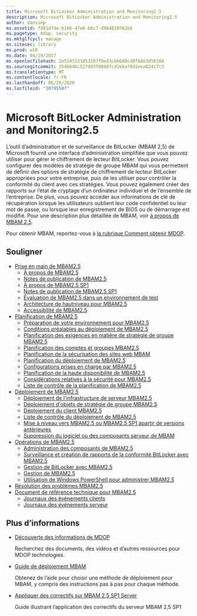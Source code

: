 ```yaml
---
title: Microsoft BitLocker Administration and Monitoring2.5
description: Microsoft BitLocker Administration and Monitoring2.5
author: dansimp
ms.assetid: fd81d7de-b166-47e8-b6c7-d984830762b6
ms.pagetype: mdop, security
ms.mktglfcycl: manage
ms.sitesec: library
ms.prod: w10
ms.date: 04/19/2017
ms.openlocfilehash: 2e5243131853207f0ed3cbb6d0cd8fb8e3d56108
ms.sourcegitcommit: 354664bc527d93f80687cd2eba70d1eea024c7c3
ms.translationtype: MT
ms.contentlocale: fr-FR
ms.lasthandoff: 06/26/2020
ms.locfileid: "10795507"
---
```

# Microsoft BitLocker Administration and Monitoring2.5

L’outil d’administration et de surveillance de BitLocker (MBAM 2,5) de Microsoft fournit une interface d’administration simplifiée que vous pouvez utiliser pour gérer le chiffrement de lecteur BitLocker. Vous pouvez configurer des modèles de stratégie de groupe MBAM qui vous permettent de définir des options de stratégie de chiffrement de lecteur BitLocker appropriées pour votre entreprise, puis de les utiliser pour contrôler la conformité du client avec ces stratégies. Vous pouvez également créer des rapports sur l’état de cryptage d’un ordinateur individuel et de l’ensemble de l’entreprise. De plus, vous pouvez accéder aux informations de clé de récupération lorsque les utilisateurs oublient leur code confidentiel ou leur mot de passe, ou lorsque leur enregistrement de BIOS ou de démarrage est modifié. Pour une description plus détaillée de MBAM, voir [à propos de MBAM 2,5](about-mbam-25.md).

Pour obtenir MBAM, reportez-vous à [la rubrique Comment obtenir MDOP](https://docs.microsoft.com/microsoft-desktop-optimization-pack/index#how-to-get-mdop).

## Souligner

- <a href="" id="getting-started-with-mbam-2-5"></a>[Prise en main de MBAM2.5](getting-started-with-mbam-25.md)
  - [À propos de MBAM2.5](about-mbam-25.md)
  - [Notes de publication de MBAM2.5](release-notes-for-mbam-25.md)
  - [À propos de MBAM2.5 SP1](about-mbam-25-sp1.md)
  - [Notes de publication de MBAM2.5 SP1](release-notes-for-mbam-25-sp1.md)
  - [Évaluation de MBAM2.5 dans un environnement de test](evaluating-mbam-25-in-a-test-environment.md)
  - [Architecture de hautniveau pour MBAM2.5](high-level-architecture-for-mbam-25.md)
  - [Accessibilité de MBAM2.5](accessibility-for-mbam-25.md)
- <a href="" id="planning-for-mbam-2-5"></a>[Planification de MBAM2.5](planning-for-mbam-25.md)
  - [Préparation de votre environnement pour MBAM2.5](preparing-your-environment-for-mbam-25.md)
  - [Conditions préalables au déploiement de MBAM2.5](mbam-25-deployment-prerequisites.md)
  - [Planification des exigences en matière de stratégie de groupe MBAM2.5](planning-for-mbam-25-group-policy-requirements.md)
  - [Planification des comptes et groupes MBAM2.5](planning-for-mbam-25-groups-and-accounts.md)
  - [Planification de la sécurisation des sites web MBAM](planning-how-to-secure-the-mbam-websites.md)
  - [Planification du déploiement de MBAM2.5](planning-to-deploy-mbam-25.md)
  - [Configurations prises en charge par MBAM2.5](mbam-25-supported-configurations.md)
  - [Planification de la haute disponibilité de MBAM2.5](planning-for-mbam-25-high-availability.md)
  - [Considérations relatives à la sécurité pour MBAM2.5](mbam-25-security-considerations.md)
  - [Liste de contrôle de la planification de MBAM2.5](mbam-25-planning-checklist.md)
- <a href="" id="deploying-mbam-2-5"></a>[Déploiement de MBAM2.5](deploying-mbam-25.md)
  - [Déploiement de l'infrastructure de serveur MBAM2.5](deploying-the-mbam-25-server-infrastructure.md)
  - [Déploiement d'objets de stratégie de groupe MBAM2.5](deploying-mbam-25-group-policy-objects.md)
  - [Déploiement du client MBAM2.5](deploying-the-mbam-25-client.md)
  - [Liste de contrôle du déploiement de MBAM2.5](mbam-25-deployment-checklist.md)
  - [Mise à niveau vers MBAM2.5 ou MBAM2.5 SP1 àpartir de versions antérieures](upgrading-to-mbam-25-or-mbam-25-sp1-from-previous-versions.md)
  - [Suppression du logiciel ou des composants serveur de MBAM](removing-mbam-server-features-or-software.md)
- <a href="" id="operations-for-mbam-2-5"></a>[Opérations de MBAM2.5](operations-for-mbam-25.md)
  - [Administration des composants de MBAM2.5](administering-mbam-25-features.md)
  - [Surveillance et création de rapports de la conformité BitLocker avec MBAM2.5](monitoring-and-reporting-bitlocker-compliance-with-mbam-25.md)
  - [Gestion de BitLocker avec MBAM2.5](performing-bitlocker-management-with-mbam-25.md)
  - [Gestion de MBAM2.5](maintaining-mbam-25.md)
  - [Utilisation de Windows PowerShell pour administrer MBAM2.5](using-windows-powershell-to-administer-mbam-25.md)
- <a href="" id="troubleshooting-mbam-2-5"></a>[Résolution des problèmes MBAM2.5](troubleshooting-mbam-25.md)
- <a href="" id="technical-reference-for-mbam-2-5"></a>[Document de référence technique pour MBAM2.5](technical-reference-for-mbam-25.md)
  - [Journaux des événements clients](client-event-logs.md)
  - [Journaux des événements serveur](server-event-logs.md)

## Plus d’informations

- [Découverte des informations de MDOP](index.md)

  Recherchez des documents, des vidéos et d’autres ressources pour MDOP technologies.

- [Guide de déploiement MBAM](https://www.microsoft.com/download/details.aspx?id=38398)

  Obtenez de l’aide pour choisir une méthode de déploiement pour MBAM, y compris des instructions pas à pas pour chaque méthode.
    
- [Appliquer des correctifs sur MBAM 2,5 SP1 Server](apply-hotfix-for-mbam-25-sp1.md)

  Guide illustrant l’application des correctifs du serveur MBAM 2,5 SP1
